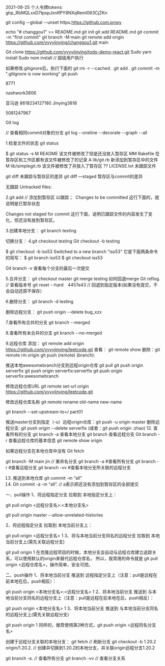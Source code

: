2021-08-25 个人令牌tokens:     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

git config --global --unset https.https://github.com.proxy

echo "# changgou1" >> README.md
git init
git add README.md
git commit -m "first commit"
git branch -M main
git remote add origin https://github.com/yyyyjinying/changgou1.git main



Git clone https://github.com/yyyyjinying/todo-demo-react.git
Sudo  yarn install
Sudo nom install  // 超级用户执行

如果修改.gitignore后，执行下面的
git rm -r --cached .
git add .
git commit -m ".gitignore is now working"
git push


8771

nashwork3806

亚马逊 8618234127180
Jinying3818

5081247967

Git log

// 查看相同commit对象的分支
git log --oneline --decorate --graph --all

1.检查文件的状态
git status

$ git status -s
 M README		该文件被修改了但是还没放入暂存区
MM Rakefile		在暂存区和工作区都有该文件被修改了的记录
A  lib/git.rb		新添加到暂存区中的文件
M  lib/simplegit.rb	该文件被修改了并放入了暂存区
?? LICENSE.txt		未跟踪文件

git diff	未跟踪与暂存区的差异
git diff —staged     暂存区与commit的差异


无跟踪
Untracked files:

2.git add  // 添加到暂存区
以跟踪；
 Changes to be committed 这行下面的，就说明是已暂存状态

Changes not staged for commit 这行下面，说明已跟踪文件的内容发生了变化，但还没有放到暂存区。


3.创建本地分支：
git branch testing

切换分支： 
4.git checkout testing
Git checkout -b testing

$ git checkout -b iss53
Switched to a new branch "iss53"
它是下面两条命令的简写：
$ git branch iss53
$ git checkout iss53

Git branch -v 查看每个分支的最后一次提交

5.合并分支：
git checkout master
git merge testing
如何回退merge
Git reflog. // 查看版本号
git reset --hard　4457e43 // 回退到指定版本(如果没有提交，不会自动还原不保存）

6.删除分支：
git branch -d testing

删除远程分支：
git push origin --delete bug_xzx

7.查看所有合并的分支
git branch --merged


8.查看所有未合并的分支
git branch --no-merged

9.远程仓库
添加： git remote add origin https://github.com/yyyyjinying/leetcode.git
查看： git remote show
删除：git remote rm origin
git push (remote) (branch):

推送本地awesomebranch分支到远程origin仓库
git pull <remote> <branch>
git push origin serverfix
git push origin serverfix:serverfix
git push origin serverfix:awesomebranch

修改远程仓库URL
git remote set-url origin https://github.com/yyyyjinying/leetcode.git

修改远程仓库名称
git remote rename old-name new-name




git branch --set-upstream-to=<remote>/<branch> part01

推送master分支到指定（-u）远程origin仓库：git push -u origin master
删除远程分支: git push origin --delete serverfix (或者：git push origin :zhao)
12. 查看所有的分支
 git branch -a
查看本地分支
git branch
查看远程分支
Git branch -r
查看远程仓库的基本信息
git remote show origin

如果远程分支在本地仓库中没有
Git fetch

git branch -M main jin 		// 重命名分支
git branch -a #查看所有分支
git branch -r #查看远程分支
git branch -vv #查看本地分支所关联的远程分支


13. 推送到本地仓库 git commit -m “all” 
14. Git commit -a -m “all”. // a表示把还没有添加到暂存区的全部提交


一、pull操作
1、将远程指定分支 拉取到 本地指定分支上：

git pull origin <远程分支名>:<本地分支名>

git pull origin master --allow-unrelated-histories

2、将远程指定分支 拉取到 本地当前分支上：

git pull origin <远程分支名>
1
3、将与本地当前分支同名的远程分支 拉取到 本地当前分支上(需先关联远程分支)

git pull origin
1
在克隆远程项目的时候，本地分支会自动与远程仓库建立追踪关系，可以使用默认的origin来替代远程仓库名，
所以，我常用的命令就是 git pull origin <远程仓库名>，操作简单，安全可控。

二、push操作
1、将本地当前分支 推送到 远程指定分支上（注意：pull是远程在前本地在后，push相反）：

git push origin <本地分支名>:<远程分支名>
1
2、将本地当前分支 推送到 与本地当前分支同名的远程分支上（注意：pull是远程在前本地在后，push相反）：

git push origin <本地分支名>
1
3、将本地当前分支 推送到 与本地当前分支同名的远程分支上(需先关联远程分支)

git push origin
1
同样的，推荐使用第2种方式，git push origin <远程同名分支名>


创建于远程分支关联的本地分支：
git fetch // 刷新分支
git checkout -b 1.20.2 origin/1.20.2.    // 创建并切换到1.20.2的本地分支，并关联origin远程分支1.20.2

git branch -a. // 查看所有分支
git branch -vv // 查看分支关系
